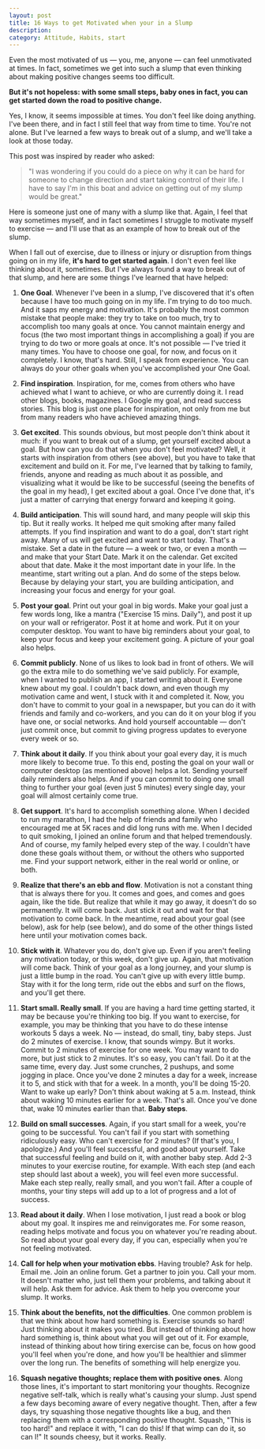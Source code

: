 ```yaml
---
layout: post
title: 16 Ways to get Motivated when your in a Slump
description: 
category: Attitude, Habits, start
---
```

Even the most motivated of us — you, me, anyone — can feel unmotivated at times. In fact, sometimes we get into such a slump that even thinking about making positive changes seems too difficult.

**But it's not hopeless: with some small steps, baby ones in fact, you can get started down the road to positive change.**

Yes, I know, it seems impossible at times. You don't feel like doing anything. I've been there, and in fact I still feel that way from time to time. You're not alone. But I've learned a few ways to break out of a slump, and we'll take a look at those today.

This post was inspired by reader who asked:

> "I was wondering if you could do a piece on why it can be hard for someone to change direction and start taking control of their life. I have to say I'm in this boat and advice on getting out of my slump would be great."

 Here is someone just one of many with a slump like that. Again, I feel that way sometimes myself, and in fact sometimes I struggle to motivate myself to exercise — and I'll use that as an example of how to break out of the slump.

When I fall out of exercise, due to illness or injury or disruption from things going on in my life, **it's hard to get started again**. I don't even feel like thinking about it, sometimes. But I've always found a way to break out of that slump, and here are some things I've learned that have helped:

1. **One Goal**. Whenever I've been in a slump, I've discovered that it's often because I have too much going on in my life. I'm trying to do too much. And it saps my energy and motivation. It's probably the most common mistake that people make: they try to take on too much, try to accomplish too many goals at once. You cannot maintain energy and focus (the two most important things in accomplishing a goal) if you are trying to do two or more goals at once. It's not possible — I've tried it many times. You have to choose one goal, for now, and focus on it completely. I know, that's hard. Still, I speak from experience. You can always do your other goals when you've accomplished your One Goal.

2. **Find inspiration**. Inspiration, for me, comes from others who have achieved what I want to achieve, or who are currently doing it. I read other blogs, books, magazines. I Google my goal, and read success stories. This blog is just one place for inspiration, not only from me but from many readers who have achieved amazing things.

3. **Get excited**. This sounds obvious, but most people don't think about it much: if you want to break out of a slump, get yourself excited about a goal. But how can you do that when you don't feel motivated? Well, it starts with inspiration from others (see above), but you have to take that excitement and build on it. For me, I've learned that by talking to family, friends, anyone and reading as much about it as possible, and visualizing what it would be like to be successful (seeing the benefits of the goal in my head), I get excited about a goal. Once I've done that, it's just a matter of carrying that energy forward and keeping it going.

4. **Build anticipation**. This will sound hard, and many people will skip this tip. But it really works. It helped me quit smoking after many failed attempts. If you find inspiration and want to do a goal, don't start right away. Many of us will get excited and want to start today. That's a mistake. Set a date in the future — a week or two, or even a month — and make that your Start Date. Mark it on the calendar. Get excited about that date. Make it the most important date in your life. In the meantime, start writing out a plan. And do some of the steps below. Because by delaying your start, you are building anticipation, and increasing your focus and energy for your goal.

5. **Post your goal**. Print out your goal in big words. Make your goal just a few words long, like a mantra ("Exercise 15 mins. Daily"), and post it up on your wall or refrigerator. Post it at home and work. Put it on your computer desktop. You want to have big reminders about your goal, to keep your focus and keep your excitement going. A picture of your goal also helps.

6. **Commit publicly**. None of us likes to look bad in front of others. We will go the extra mile to do something we've said publicly. For example, when I wanted to publish an app, I started writing about it. Everyone knew about my goal. I couldn't back down, and even though my motivation came and went, I stuck with it and completed it. Now, you don't have to commit to your goal in a newspaper, but you can do it with friends and family and co-workers, and you can do it on your blog if you have one, or social networks. And hold yourself accountable — don't just commit once, but commit to giving progress updates to everyone every week or so.

7. **Think about it daily**. If you think about your goal every day, it is much more likely to become true. To this end, posting the goal on your wall or computer desktop (as mentioned above) helps a lot. Sending yourself daily reminders also helps. And if you can commit to doing one small thing to further your goal (even just 5 minutes) every single day, your goal will almost certainly come true.

8. **Get support**. It's hard to accomplish something alone. When I decided to run my marathon, I had the help of friends and family who encouraged me at 5K races and did long runs with me. When I decided to quit smoking, I joined an online forum and that helped tremendously. And of course, my family helped every step of the way. I couldn't have done these goals without them, or without the others who supported me. Find your support network, either in the real world or online, or both.

9. **Realize that there's an ebb and flow**. Motivation is not a constant thing that is always there for you. It comes and goes, and comes and goes again, like the tide. But realize that while it may go away, it doesn't do so permanently. It will come back. Just stick it out and wait for that motivation to come back. In the meantime, read about your goal (see below), ask for help (see below), and do some of the other things listed here until your motivation comes back.

10. **Stick with it**. Whatever you do, don't give up. Even if you aren't feeling any motivation today, or this week, don't give up. Again, that motivation will come back. Think of your goal as a long journey, and your slump is just a little bump in the road. You can't give up with every little bump. Stay with it for the long term, ride out the ebbs and surf on the flows, and you'll get there.

11. **Start small. Really small**. If you are having a hard time getting started, it may be because you're thinking too big. If you want to exercise, for example, you may be thinking that you have to do these intense workouts 5 days a week. No — instead, do small, tiny, baby steps. Just do 2 minutes of exercise. I know, that sounds wimpy. But it works. Commit to 2 minutes of exercise for one week. You may want to do more, but just stick to 2 minutes. It's so easy, you can't fail. Do it at the same time, every day. Just some crunches, 2 pushups, and some jogging in place. Once you've done 2 minutes a day for a week, increase it to 5, and stick with that for a week. In a month, you'll be doing 15-20. Want to wake up early? Don't think about waking at 5 a.m. Instead, think about waking 10 minutes earlier for a week. That's all. Once you've done that, wake 10 minutes earlier than that. **Baby steps**.

12. **Build on small successes**. Again, if you start small for a week, you're going to be successful. You can't fail if you start with something ridiculously easy. Who can't exercise for 2 minutes? (If that's you, I apologize.) And you'll feel successful, and good about yourself. Take that successful feeling and build on it, with another baby step. Add 2-3 minutes to your exercise routine, for example. With each step (and each step should last about a week), you will feel even more successful. Make each step really, really small, and you won't fail. After a couple of months, your tiny steps will add up to a lot of progress and a lot of success.

13. **Read about it daily**. When I lose motivation, I just read a book or blog about my goal. It inspires me and reinvigorates me. For some reason, reading helps motivate and focus you on whatever you're reading about. So read about your goal every day, if you can, especially when you're not feeling motivated.

14. **Call for help when your motivation ebbs**. Having trouble? Ask for help. Email me. Join an online forum. Get a partner to join you. Call your mom. It doesn't matter who, just tell them your problems, and talking about it will help. Ask them for advice. Ask them to help you overcome your slump. It works.

15. **Think about the benefits, not the difficulties**. One common problem is that we think about how hard something is. Exercise sounds so hard! Just thinking about it makes you tired. But instead of thinking about how hard something is, think about what you will get out of it. For example, instead of thinking about how tiring exercise can be, focus on how good you'll feel when you're done, and how you'll be healthier and slimmer over the long run. The benefits of something will help energize you.

16. **Squash negative thoughts; replace them with positive ones**. Along those lines, it's important to start monitoring your thoughts. Recognize negative self-talk, which is really what's causing your slump. Just spend a few days becoming aware of every negative thought. Then, after a few days, try squashing those negative thoughts like a bug, and then replacing them with a corresponding positive thought. Squash, "This is too hard!" and replace it with, "I can do this! If that wimp can do it, so can I!" It sounds cheesy, but it works. Really.

[1]: http://katieball.me
  
